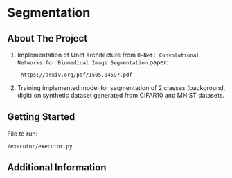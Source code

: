 # Segmentation

## About The Project

1) Implementation of Unet architecture from `U-Net: Convolutional Networks for Biomedical Image Segmentation` paper:

        https://arxiv.org/pdf/1505.04597.pdf
    
2) Training implemented model for segmentation of 2 classes (background, digit) on synthetic dataset generated from CIFAR10 and MNIST datasets.

## Getting Started

File to run:

    /executor/executor.py 

## Additional Information

